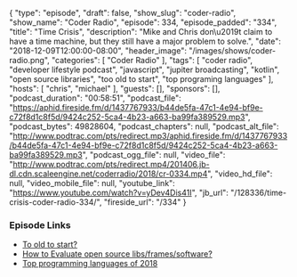 {
  "type": "episode",
  "draft": false,
  "show_slug": "coder-radio",
  "show_name": "Coder Radio",
  "episode": 334,
  "episode_padded": "334",
  "title": "Time Crisis",
  "description": "Mike and Chris don\u2019t claim to have a time machine, but they still have a major problem to solve.",
  "date": "2018-12-09T12:00:00-08:00",
  "header_image": "/images/shows/coder-radio.png",
  "categories": [
    "Coder Radio"
  ],
  "tags": [
    "coder radio",
    "developer lifestyle podcast",
    "javascript",
    "jupiter broadcasting",
    "kotlin",
    "open source libraries",
    "too old to start",
    "top programing languages"
  ],
  "hosts": [
    "chris",
    "michael"
  ],
  "guests": [],
  "sponsors": [],
  "podcast_duration": "00:58:51",
  "podcast_file": "https://aphid.fireside.fm/d/1437767933/b44de5fa-47c1-4e94-bf9e-c72f8d1c8f5d/9424c252-5ca4-4b23-a663-ba99fa389529.mp3",
  "podcast_bytes": 49828604,
  "podcast_chapters": null,
  "podcast_alt_file": "http://www.podtrac.com/pts/redirect.mp3/aphid.fireside.fm/d/1437767933/b44de5fa-47c1-4e94-bf9e-c72f8d1c8f5d/9424c252-5ca4-4b23-a663-ba99fa389529.mp3",
  "podcast_ogg_file": null,
  "video_file": "http://www.podtrac.com/pts/redirect.mp4/201406.jb-dl.cdn.scaleengine.net/coderradio/2018/cr-0334.mp4",
  "video_hd_file": null,
  "video_mobile_file": null,
  "youtube_link": "https://www.youtube.com/watch?v=yDev4Dis41I",
  "jb_url": "/128336/time-crisis-coder-radio-334/",
  "fireside_url": "/334"
}


### Episode Links

  * [To old to start?](https://pastebin.com/4x8xJrwX "To old to start?")
  * [How to Evaluate open source libs/frames/software?](https://pastebin.com/RKx2cbSJ "How to Evaluate open source libs/frames/software?")
  * [Top programming languages of 2018](https://blog.github.com/2018-11-15-state-of-the-octoverse-top-programming-languages/ "Top programming languages of 2018")


